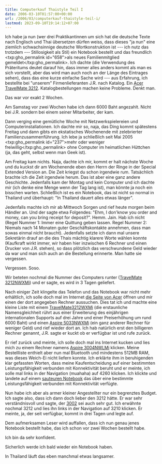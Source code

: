 ```yaml
---
title: Computerkauf Thaistyle Teil I
date: 2006-03-10T01:57:00+00:00
url: /2006/03/computerkauf-thaistyle-teil-i/
lastmod: 2023-09-10T19:14:12+07:00
---
```

Ich habe ja nun (wer drei Praktikantinnen um sich hat die deutsche Texte nach Englisch und Thai übersetzen dürfen weiss, dass dieses "ja nun" eine ziemlich schwachsinnige deutsche Wortkonstruktion ist --- ich nutz das trotzdem --- Stillosigkeit als Stil) ein Notebook bestellt und das freundlich <txp:gho_permalink id="658">als neues Familienmitglied gemeldet</txp:gho_permalink>. Ich dachte (die Verwendung des Präteritums deutet darauf hin, dass immer alles anders kommt als man es sich vorstellt, aber das wird man auch noch an der Länge des Eintrages sehen), dass das eine kurze einfache Sache wird --- aus Erfahrung, ich bestellte bei "unserem" Firmenlieferanten J.R. nach Katalog. Ein [Acer TravelMate 3212][1]. Katalogbestellungen machen keine Probleme. Denkt man.

Das war vor exakt 2 Wochen.

Am Samstag vor zwei Wochen habe ich dann 6000 Baht angezahlt. Nicht bei J.R. sondern bei einem seiner Mitarbeiter, der kam.

Dann verging eine gemütliche Woche mit Netzwerkspielereien und Computerinstallationen. Ich dachte mir so, naja, das Ding kommt spätestens Freitag und dann gibts ein ekstatisches Wochenende mit zelebrierter Familienzusammenführung. Ich lebe ja schließlich seit Mai 2005 <txp:gho_permalink id="237">mehr oder weniger freiwillig</txp:gho_permalink> ohne Computer im heimatlichen Hüttchen (ja, das geht, selbst wenn man Geek ist).

Am Freitag kam nichts. Naja, dachte ich mir, kommt er halt nächste Woche und du kuckst dir am Wochenende eben den Herrn der Ringe in der Special Extended Version an. Die Zeit kriegst du schon irgendwie rum. Tatsächlich brachte ich die Zeit irgendwie herum. Das ist aber eine ganz andere Geschichte. Jedenfalls kam der Montag und kein Computer und ich dachte mir (ich denke eine Menge wenn der Tag lang ist), man könnte ja noch ein bisschen warten. Schließlich ist es ein Notebook, das ist nicht so normal in Thailand und überhaupt: "In Thailand dauert alles etwas länger".

Jedenfalls machte ich mir ab Mittwoch Sorgen und rief heute morgen beim Händler an. Und der sagte etwa Folgendes: "Ehm, I don'know you order and money, can you bring receipt for deposit?". Hemm. Jain. Hab ich nicht (Regel Nummer 1: Immer eine Quittung geben lassen. Regel Nummer 2: Niemals nach 14 Monaten guter Geschäftskontakte annehmen, dass man sowas einmal nicht braucht). Jedenfalls setzte ich dann mal unsere Sekretärin drauf an die des Thais mächtig klarere Worte wählen konnte (Kaufkraft wirkt immer, wir haben hier inzwischen 6 Rechner und einen Drucker von J.R. stehen), so dass plötzlich das verschwundene Geld wieder da war und man sich auch an die Bestellung erinnerte. Man hatte sie vergessen.

Vergessen. Soso.

Wir beteten nochmal die Nummer des Computers runter ([TravelMate 3212NWXMi][1]) und er sagte, es wird in 3 Tagen geliefert.

Nach einiger Zeit klingelte das Telefon und das Notebook war nicht mehr erhältlich, ich solle doch mal im Internet [die Seite von Acer][2] öffnen und mir einen der dort angegeben Rechner aussuchen. Dies tat ich und machte eine kleine Liste mit einem [TravelMate3212WXMi][1] (die erstaunliche Namensgleichheit rührt aus einer Erweiterung des einjährigen internationalen Supports auf drei Jahre und einer Preiserhöhung um rund 6000 Baht) und einen [Aspire 5033NWXMi][3] (ein ganz anderer Rechner für weniger Geld) und rief wieder dort an. Ich hab natürlich erst den billigeren Rechner genannt, J.R. sagte er kuckt ob er verfügbar ist und rufe zurück.

Er rief zurück und meinte, ich solle doch mal ins Internet kucken und lies mich zu einem Rechner namens [Aspire 3004NWLMi][4] klicken. Meine Bestellliste enthielt aber nun mal Bluetooth und mindestens 512MB RAM, was dieses Weich-Ei nicht liefern konnte. Ich erklärte ihm in beruhigenden klar gefassten Worten, dass meine Kaufentscheidung auf einer bestimmten Leistungsfähigkeit verbunden mit Konnektivität beruht und er meinte, ich solle mal links in der Navigation (muahaha) auf 4260 klicken. Ich klickte und landete auf einem [sauteuren Notebook][5] das über eine bestimmte Leistungsfähigkeit verbunden mit Konnektivität verfügte.

Nun habe ich aber als armer kleiner Angestellter nur ein begrenztes Budget. Ich sagte also, dass ich dann doch lieber den 3212 hätte. Er war sehr verständnisvoll und sagte, der [3002][6] sei auch sehr gut. Ich erwähnte nochmal 3212 und lies ihn links in der Navigation auf 3210 klicken. Er meinte, ja, der seit verfügbar, kommt in drei Tagen und legte auf.

Dem aufmerksamen Leser wird auffallen, dass ich nun genau jenes Notebook bestellt habe, das ich schon vor zwei Wochen bestellt habe.

Ich bin da sehr konfident.

Sicherlich werde ich bald wieder ein Notebook haben.

In Thailand läuft das eben manchmal etwas langsamer.

 [1]: http://www.acer.co.th/product/travelmate/3210_/index_p.htm
 [2]: http://acer.co.th/
 [3]: http://www.acer.co.th/product/travelmate/Aspire5030_/index_p.htm
 [4]: http://www.acer.co.th/product/travelmate/Aspire3000_/index_p.htm
 [5]: http://www.acer.co.th/product/travelmate/4260_/index.htm
 [6]: http://www.acer.co.th/product/travelmate/3000_/index_p.htm
